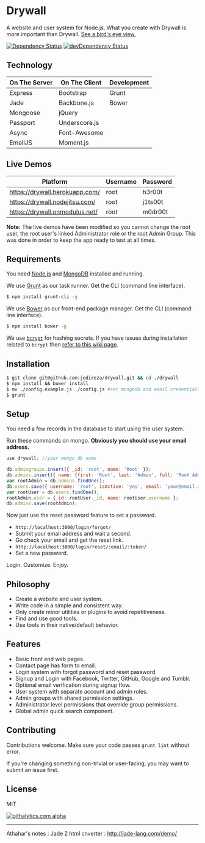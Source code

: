 Drywall
=============

A website and user system for Node.js. What you create with Drywall is more important than Drywall. [See a bird's eye view.](http://jedireza.github.io/drywall/)

[![Dependency Status](https://david-dm.org/jedireza/drywall.svg?theme=shields.io)](https://david-dm.org/jedireza/drywall)
[![devDependency Status](https://david-dm.org/jedireza/drywall/dev-status.svg?theme=shields.io)](https://david-dm.org/jedireza/drywall#info=devDependencies)

Technology
------------

| On The Server | On The Client  | Development |
| ------------- | -------------- | ----------- |
| Express       | Bootstrap      | Grunt       |
| Jade          | Backbone.js    | Bower       |
| Mongoose      | jQuery         |             |
| Passport      | Underscore.js  |             |
| Async         | Font-Awesome   |             |
| EmailJS       | Moment.js      |             |

Live Demos
------------

| Platform                       | Username | Password |
| ------------------------------ | -------- | -------- |
| https://drywall.herokuapp.com/ | root     | h3r00t   |
| https://drywall.nodejitsu.com/ | root     | j1ts00t  |
| https://drywall.onmodulus.net/ | root     | m0dr00t  |

__Note:__ The live demos have been modified so you cannot change the root user, the root user's linked Administrator role or the root Admin Group. This was done in order to keep the app ready to test at all times.

Requirements
------------

You need [Node.js](http://nodejs.org/download/) and [MongoDB](http://www.mongodb.org/downloads) installed and running.

We use [Grunt](http://gruntjs.com/) as our task runner. Get the CLI (command line interface).

```bash
$ npm install grunt-cli -g
```

We use [Bower](http://bower.io/) as our front-end package manager. Get the CLI (command line interface).

```bash
$ npm install bower -g
```

We use [`bcrypt`](https://github.com/ncb000gt/node.bcrypt.js) for hashing secrets. If you have issues during installation related to `bcrypt` then [refer to this wiki page](https://github.com/jedireza/drywall/wiki/bcrypt-Installation-Trouble).

Installation
------------

```bash
$ git clone git@github.com:jedireza/drywall.git && cd ./drywall
$ npm install && bower install
$ mv ./config.example.js ./config.js #set mongodb and email credentials
$ grunt
```

Setup
------------

You need a few records in the database to start using the user system.

Run these commands on mongo. __Obviously you should use your email address.__

```js
use drywall; //your mongo db name
```

```js
db.admingroups.insert({ _id: 'root', name: 'Root' });
db.admins.insert({ name: {first: 'Root', last: 'Admin', full: 'Root Admin'}, groups: ['root'] });
var rootAdmin = db.admins.findOne();
db.users.save({ username: 'root', isActive: 'yes', email: 'your@email.addy', roles: {admin: rootAdmin._id} });
var rootUser = db.users.findOne();
rootAdmin.user = { id: rootUser._id, name: rootUser.username };
db.admins.save(rootAdmin);
```

Now just use the reset password feature to set a password.

 - `http://localhost:3000/login/forgot/`
 - Submit your email address and wait a second.
 - Go check your email and get the reset link.
 - `http://localhost:3000/login/reset/:email/:token/`
 - Set a new password.

Login. Customize. Enjoy.

Philosophy
------------

 - Create a website and user system.
 - Write code in a simple and consistent way.
 - Only create minor utilities or plugins to avoid repetitiveness.
 - Find and use good tools.
 - Use tools in their native/default behavior.

Features
------------

 - Basic front end web pages.
 - Contact page has form to email.
 - Login system with forgot password and reset password.
 - Signup and Login with Facebook, Twitter, GitHub, Google and Tumblr.
 - Optional email verification during signup flow.
 - User system with separate account and admin roles.
 - Admin groups with shared permission settings.
 - Administrator level permissions that override group permissions.
 - Global admin quick search component.

Contributing
------------

Contributions welcome. Make sure your code passes `grunt lint` without error.

If you're changing something non-trivial or user-facing, you may want to submit an issue first.

License
------------

MIT

[![githalytics.com alpha](https://cruel-carlota.pagodabox.com/d41f60f22a2148e2e2dc6b705cd01481 "githalytics.com")](http://githalytics.com/jedireza/drywall)




-------------
Athahar's notes : Jade 2 html cnverter : http://jade-lang.com/demo/